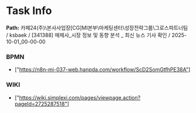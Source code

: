 # Task Info

**Path:** 카페24(주)\본사사업장\[CG]MI본부\마케팅센터\성장전략그룹\그로스파트너팀 / ksbaek / [341388] 매체사_시장 정보 및 동향 분석 _ 최신 뉴스 기사 확인 / 2025-10-01_00-00-00

### BPMN
- ["https://n8n-mi-037-web.hanpda.com/workflow/ScD2SomGtfhPE38A"]

### WIKI
- ["https://wiki.simplexi.com/pages/viewpage.action?pageId=2725287518"]

